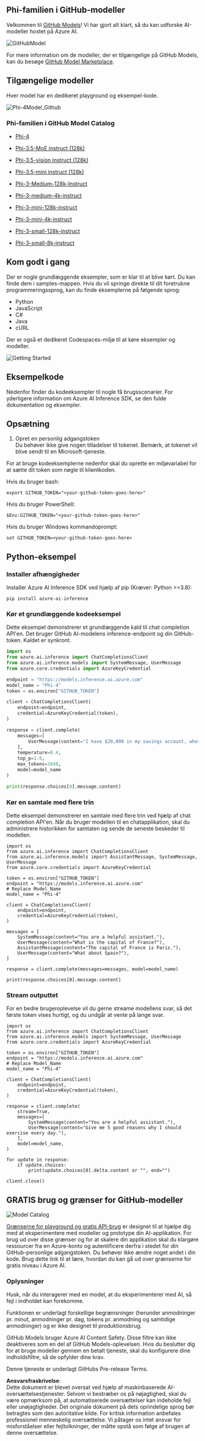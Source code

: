## Phi-familien i GitHub-modeller

Velkommen til [GitHub Models](https://github.com/marketplace/models)! Vi har gjort alt klart, så du kan udforske AI-modeller hostet på Azure AI.

![GitHubModel](../../../../../translated_images/GitHub_ModelCatalog.4fc858ab26afe64c43f5e423ad0c5c733878bb536fdb027a5bcf1f80c41b0633.da.png)

For mere information om de modeller, der er tilgængelige på GitHub Models, kan du besøge [GitHub Model Marketplace](https://github.com/marketplace/models).

## Tilgængelige modeller

Hver model har en dedikeret playground og eksempel-kode.

![Phi-4Model_Github](../../../../../translated_images/GitHub_ModelPlay.998e294f6ee69c3ca174c880b32af9feec4221d0d787de899ad9bb2da3b58981.da.png)

### Phi-familien i GitHub Model Catalog

- [Phi-4](https://github.com/marketplace/models/azureml/Phi-4)

- [Phi-3.5-MoE instruct (128k)](https://github.com/marketplace/models/azureml/Phi-3-5-MoE-instruct)

- [Phi-3.5-vision instruct (128k)](https://github.com/marketplace/models/azureml/Phi-3-5-vision-instruct)

- [Phi-3.5-mini instruct (128k)](https://github.com/marketplace/models/azureml/Phi-3-5-mini-instruct)

- [Phi-3-Medium-128k-Instruct](https://github.com/marketplace/models/azureml/Phi-3-medium-128k-instruct)

- [Phi-3-medium-4k-instruct](https://github.com/marketplace/models/azureml/Phi-3-medium-4k-instruct)

- [Phi-3-mini-128k-instruct](https://github.com/marketplace/models/azureml/Phi-3-mini-128k-instruct)

- [Phi-3-mini-4k-instruct](https://github.com/marketplace/models/azureml/Phi-3-mini-4k-instruct)

- [Phi-3-small-128k-instruct](https://github.com/marketplace/models/azureml/Phi-3-small-128k-instruct)

- [Phi-3-small-8k-instruct](https://github.com/marketplace/models/azureml/Phi-3-small-8k-instruct)

## Kom godt i gang

Der er nogle grundlæggende eksempler, som er klar til at blive kørt. Du kan finde dem i samples-mappen. Hvis du vil springe direkte til dit foretrukne programmeringssprog, kan du finde eksemplerne på følgende sprog:

- Python
- JavaScript
- C#
- Java
- cURL

Der er også et dedikeret Codespaces-miljø til at køre eksempler og modeller.

![Getting Started](../../../../../translated_images/GitHub_ModelGetStarted.b4b839a081583da39bc976c2f0d8ac4603d3b8c23194b16cc9e0a1014f5611d0.da.png)

## Eksempelkode

Nedenfor finder du kodeeksempler til nogle få brugsscenarier. For yderligere information om Azure AI Inference SDK, se den fulde dokumentation og eksempler.

## Opsætning

1. Opret en personlig adgangstoken  
Du behøver ikke give nogen tilladelser til tokenet. Bemærk, at tokenet vil blive sendt til en Microsoft-tjeneste.

For at bruge kodeeksemplerne nedenfor skal du oprette en miljøvariabel for at sætte dit token som nøgle til klientkoden.

Hvis du bruger bash:  
```
export GITHUB_TOKEN="<your-github-token-goes-here>"
```  
Hvis du bruger PowerShell:  

```
$Env:GITHUB_TOKEN="<your-github-token-goes-here>"
```  

Hvis du bruger Windows kommandoprompt:  

```
set GITHUB_TOKEN=<your-github-token-goes-here>
```  

## Python-eksempel

### Installer afhængigheder  
Installer Azure AI Inference SDK ved hjælp af pip (Kræver: Python >=3.8):  

```
pip install azure-ai-inference
```  

### Kør et grundlæggende kodeeksempel  

Dette eksempel demonstrerer et grundlæggende kald til chat completion API'en. Det bruger GitHub AI-modelens inference-endpoint og din GitHub-token. Kaldet er synkront.  

```python
import os
from azure.ai.inference import ChatCompletionsClient
from azure.ai.inference.models import SystemMessage, UserMessage
from azure.core.credentials import AzureKeyCredential

endpoint = "https://models.inference.ai.azure.com"
model_name = "Phi-4"
token = os.environ["GITHUB_TOKEN"]

client = ChatCompletionsClient(
    endpoint=endpoint,
    credential=AzureKeyCredential(token),
)

response = client.complete(
    messages=[
        UserMessage(content="I have $20,000 in my savings account, where I receive a 4% profit per year and payments twice a year. Can you please tell me how long it will take for me to become a millionaire? Also, can you please explain the math step by step as if you were explaining it to an uneducated person?"),
    ],
    temperature=0.4,
    top_p=1.0,
    max_tokens=2048,
    model=model_name
)

print(response.choices[0].message.content)
```  

### Kør en samtale med flere trin  

Dette eksempel demonstrerer en samtale med flere trin ved hjælp af chat completion API'en. Når du bruger modellen til en chatapplikation, skal du administrere historikken for samtalen og sende de seneste beskeder til modellen.  

```
import os
from azure.ai.inference import ChatCompletionsClient
from azure.ai.inference.models import AssistantMessage, SystemMessage, UserMessage
from azure.core.credentials import AzureKeyCredential

token = os.environ["GITHUB_TOKEN"]
endpoint = "https://models.inference.ai.azure.com"
# Replace Model_Name
model_name = "Phi-4"

client = ChatCompletionsClient(
    endpoint=endpoint,
    credential=AzureKeyCredential(token),
)

messages = [
    SystemMessage(content="You are a helpful assistant."),
    UserMessage(content="What is the capital of France?"),
    AssistantMessage(content="The capital of France is Paris."),
    UserMessage(content="What about Spain?"),
]

response = client.complete(messages=messages, model=model_name)

print(response.choices[0].message.content)
```  

### Stream outputtet  

For en bedre brugeroplevelse vil du gerne streame modellens svar, så det første token vises hurtigt, og du undgår at vente på lange svar.  

```
import os
from azure.ai.inference import ChatCompletionsClient
from azure.ai.inference.models import SystemMessage, UserMessage
from azure.core.credentials import AzureKeyCredential

token = os.environ["GITHUB_TOKEN"]
endpoint = "https://models.inference.ai.azure.com"
# Replace Model_Name
model_name = "Phi-4"

client = ChatCompletionsClient(
    endpoint=endpoint,
    credential=AzureKeyCredential(token),
)

response = client.complete(
    stream=True,
    messages=[
        SystemMessage(content="You are a helpful assistant."),
        UserMessage(content="Give me 5 good reasons why I should exercise every day."),
    ],
    model=model_name,
)

for update in response:
    if update.choices:
        print(update.choices[0].delta.content or "", end="")

client.close()
```  

## GRATIS brug og grænser for GitHub-modeller

![Model Catalog](../../../../../translated_images/GitHub_Model.0c2abb992151c5407046e2b763af51505ff709f04c0950785e0300fdc8c55a0c.da.png)

[Grænserne for playground og gratis API-brug](https://docs.github.com/en/github-models/prototyping-with-ai-models#rate-limits) er designet til at hjælpe dig med at eksperimentere med modeller og prototype din AI-applikation. For brug ud over disse grænser og for at skalere din applikation skal du klargøre ressourcer fra en Azure-konto og autentificere derfra i stedet for din GitHub-personlige adgangstoken. Du behøver ikke ændre noget andet i din kode. Brug dette link til at lære, hvordan du kan gå ud over grænserne for gratis niveau i Azure AI.

### Oplysninger

Husk, når du interagerer med en model, at du eksperimenterer med AI, så fejl i indholdet kan forekomme.

Funktionen er underlagt forskellige begrænsninger (herunder anmodninger pr. minut, anmodninger pr. dag, tokens pr. anmodning og samtidige anmodninger) og er ikke designet til produktionsbrug.

GitHub Models bruger Azure AI Content Safety. Disse filtre kan ikke deaktiveres som en del af GitHub Models-oplevelsen. Hvis du beslutter dig for at bruge modeller gennem en betalt tjeneste, skal du konfigurere dine indholdsfiltre, så de opfylder dine krav.

Denne tjeneste er underlagt GitHubs Pre-release Terms.  

**Ansvarsfraskrivelse**:  
Dette dokument er blevet oversat ved hjælp af maskinbaserede AI-oversættelsestjenester. Selvom vi bestræber os på nøjagtighed, skal du være opmærksom på, at automatiserede oversættelser kan indeholde fejl eller unøjagtigheder. Det originale dokument på dets oprindelige sprog bør betragtes som den autoritative kilde. For kritisk information anbefales professionel menneskelig oversættelse. Vi påtager os intet ansvar for misforståelser eller fejltolkninger, der måtte opstå som følge af brugen af denne oversættelse.